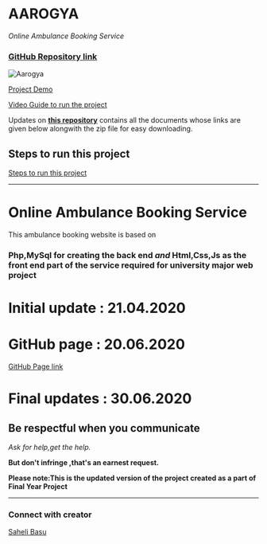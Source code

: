 



# AAROGYA
*Online Ambulance Booking Service*
### [GitHub Repository link](https://meharima.github.io/online_ambulance_booking_service/)
![Aarogya ](https://github.com/MehaRima/online_ambulance_booking_service/blob/master/assets/images/logo.png)

[Project Demo ](https://youtu.be/156Att0_Ndk)

[Video Guide to run the project](https://youtube.com/playlist?list=PLH7HLHxxM274iXlk-DZAVhq6y-7J-XYs0)


Updates on 
**[this repository](https://meharima.github.io/aarogya_v1.2/)**
 contains all the documents whose links are given below alongwith the zip file for easy downloading.
 
 ## Steps to run this project
 [Steps to run this project](https://github.com/MehaRima/online_ambulance_booking_service/blob/master/Project_deployment_steps.md)



___________________________________________________________________________


# Online Ambulance Booking Service

This ambulance booking website is based on 
### Php,MySql for creating the back end *and* Html,Css,Js as the front end part of the service required for university major web project

# Initial update : 21.04.2020 

# GitHub page : 20.06.2020

[GitHub Page link](https://meharima.github.io/online_ambulance_booking_service/)

# Final updates : 30.06.2020

## Be respectful when you communicate ##

*Ask for help,get the help.*

**But don't infringe ,that's an earnest request.**

**Please note:This is the updated version of the project created as a part of Final Year Project**

***

### Connect with creator 
[Saheli Basu](https://www.linkedin.com/in/saheli-basu/)

